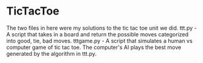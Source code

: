 # TicTacToe
The two files in here were my solutions to the tic tac toe unit we did.
ttt.py - A script that takes in a board and return the possible moves categorized into good, tie, bad moves.
tttgame.py - A script that simulates a human vs computer game of tic tac toe. The computer's AI plays the best move generated by the algorithm in ttt.py.
              
